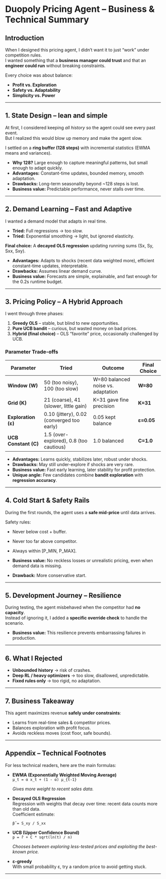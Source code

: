 # Duopoly Pricing Agent – Business & Technical Summary

## Introduction
When I designed this pricing agent, I didn’t want it to just “work” under competition rules.  
I wanted something that a **business manager could trust** and that an **engineer could run** without breaking constraints.  

Every choice was about balance:
- **Profit vs. Exploration**
- **Safety vs. Adaptability**
- **Simplicity vs. Power**

---

## 1. State Design – lean and simple
At first, I considered keeping *all history* so the agent could see every past event.  
But I realized this would blow up memory and make the agent slow.  

I settled on a **ring buffer (128 steps)** with incremental statistics (EWMA means and variances).  

- **Why 128?** Large enough to capture meaningful patterns, but small enough to adapt quickly.  
- **Advantages:** Constant-time updates, bounded memory, smooth adaptation.  
- **Drawbacks:** Long-term seasonality beyond ~128 steps is lost.  
- **Business value:** Predictable performance, never stalls over time.

---

## 2. Demand Learning – Fast and Adaptive
I wanted a demand model that adapts in real time.  
- **Tried:** Full regressions → too slow.  
- **Tried:** Exponential smoothing → light, but ignored elasticity.  

**Final choice:** A **decayed OLS regression** updating running sums (Sx, Sy, Sxx, Sxy).  

- **Advantages:** Adapts to shocks (recent data weighted more), efficient constant-time updates, interpretable.  
- **Drawbacks:** Assumes linear demand curve.  
- **Business value:** Forecasts are simple, explainable, and fast enough for the 0.2s runtime budget.

---

## 3. Pricing Policy – A Hybrid Approach
I went through three phases:

1. **Greedy OLS** – stable, but blind to new opportunities.  
2. **Pure UCB bandit** – curious, but wasted money on bad prices.  
3. **Hybrid (final choice)** – OLS “favorite” price, occasionally challenged by UCB.

### Parameter Trade-offs

| Parameter | Tried | Outcome | Final Choice |
|-----------|-------|---------|--------------|
| **Window (W)** | 50 (too noisy), 100 (too slow) | W=80 balanced noise vs. adaptation | **W=80** |
| **Grid (K)** | 21 (coarse), 41 (slower, little gain) | K=31 gave fine precision | **K=31** |
| **Exploration (ε)** | 0.10 (jittery), 0.02 (converged too early) | 0.05 kept balance | **ε=0.05** |
| **UCB Constant (C)** | 1.5 (over-explored), 0.8 (too cautious) | 1.0 balanced | **C=1.0** |

- **Advantages:** Learns quickly, stabilizes later, robust under shocks.  
- **Drawbacks:** May still under-explore if shocks are very rare.  
- **Business value:** Fast early learning, later stability for profit protection.  
- **Unique angle:** Few candidates combine **bandit exploration** with **regression accuracy**.

---

## 4. Cold Start & Safety Rails
During the first rounds, the agent uses a **safe mid-price** until data arrives.  

Safety rules:
- Never below cost + buffer.  
- Never too far above competitor.  
- Always within [P_MIN, P_MAX].  

- **Business value:** No reckless losses or unrealistic pricing, even when demand data is missing.  
- **Drawback:** More conservative start.

---

## 5. Development Journey – Resilience
During testing, the agent misbehaved when the competitor had **no capacity**.  
Instead of ignoring it, I added a **specific override check** to handle the scenario.  

- **Business value:** This resilience prevents embarrassing failures in production.  

---

## 6. What I Rejected
- **Unbounded history** → risk of crashes.  
- **Deep RL / heavy optimizers** → too slow, disallowed, unpredictable.  
- **Fixed rules only** → too rigid, no adaptation.  

---

## 7. Business Takeaway
This agent maximizes revenue **safely under constraints**:
- Learns from real-time sales & competitor prices.  
- Balances exploration with profit focus.  
- Avoids reckless moves (cost floor, safe bounds).    

---

## Appendix – Technical Footnotes
For less technical readers, here are the main formulas:

- **EWMA (Exponentially Weighted Moving Average)**  
  `μ_t = α x_t + (1 - α) μ_{t-1}`
  
  *Gives more weight to recent sales data.*

- **Decayed OLS Regression**  
  Regression with weights that decay over time: recent data counts more than old data.  
  Coefficient estimate:
  
  `β̂ = S_xy / S_xx`

- **UCB (Upper Confidence Bound)**  
   `p = r̂ + C * sqrt(ln(t) / n)`
  
  *Chooses between exploring less-tested prices and exploiting the best-known price.*

- **ε-greedy**  
  With small probability ε, try a random price to avoid getting stuck.

---
